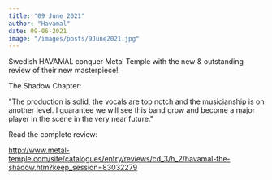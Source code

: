 ```yaml
---
title: "09 June 2021"
author: "Havamal"
date: 09-06-2021
image: "/images/posts/9June2021.jpg"
---
```


Swedish HAVAMAL conquer Metal Temple with the new & outstanding review of their new masterpiece!

The Shadow Chapter:

"The production is solid, the vocals are top notch and the musicianship is on another level. I guarantee we will see this band grow and become a major player in the scene in the very near future."

Read the complete review:

<http://www.metal-temple.com/site/catalogues/entry/reviews/cd_3/h_2/havamal-the-shadow.htm?keep_session=83032279>